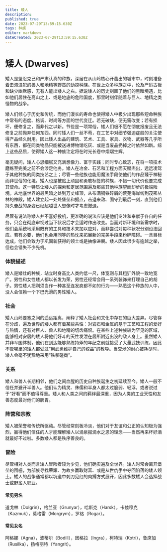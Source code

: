 ```yaml
---
title: 矮人
description: 
published: true
date: 2023-07-29T13:59:15.630Z
tags: 种族
editor: markdown
dateCreated: 2023-07-29T13:59:15.630Z
---
```


# 矮人 (Dwarves)
矮人是坚忍克己和严肃认真的种族，深居在从山岭核心开凿出的城市中，时刻准备着击溃进犯的兽人和地精等野蛮的劫掠种族。在世上众多种族之中，论及严厉古板和缺少幽默感，无有人能出矮人之右。据说矮人的历史刻画了他们的黑暗境遇，比如他们居住在高山之上、或是地底的危险国度，那里时刻伴随着与巨人、地精之类怪物的战争。

矮人们倾心于历史和传统，而他们漫长的寿命也使得矮人中极少出现那些短命种族中常有的态度、格调、时尚等方面的世代变迁。若无破缺，便无需改变；若有损坏，便修复之，而非代之以新。节俭是一项常俗，矮人们极不愿在彻底报废且无法修复之前抛弃任何东西。同时矮人们一丝不苟，在工艺中对细节强迫症般的关注使得产品经久耐用。因此矮人出品的建筑、艺术、工具、家具、衣物、武器等几乎所有东西，都在同类物品只能被送进博物馆吃灰、或是当废品扔掉之时依然如新。综上这些品质，使得矮人这一种族注定将在时光长卷中熠熠生辉。

毫无疑问，矮人心思细腻又充满想像力、富于实践；同时专心致志，在将一项技术磨练至完美之前不会涉足他务。矮人在冶金、石艺和工程方面天赋杰出，远远凌驾于其他种族的同类技艺之上；尽管一些他族也能用魔法手段使他们的作品臻于神秘而非世俗的化境。矮人也是被贴上顽固和勇敢标签的种族，不惜一切代价也要完成其使命。这一特质让矮人的探索和定居范围遍及那些其他种族望而却步的极端险境。从地底世界的最黑暗之处到万丈峰顶，从布满钢铁碎屑的荒芜海岸线到茂密丛林的神殿，矮人建立起一处处堡垒和据点，击退来敌、固守到最后一刻，直到他们持久奋战的身姿已经超越世人想像时才考虑撤退。

尽管有说法称矮人并不喜好投机，更准确的说法应该是他们专注和奉献于各自的任务，只会在彻底审视过当下状况后才会适时作出改变。当面对新环境和新需求时，他们会系统地采用既有的工具和技术来加以应对，而非尝试对每种状况分别设法回应。若有必要，他们也会用同等的热忱来拓展新的完美手段来粉碎障碍。一旦目标达成，他们会致力于巩固新获得的领土或是抽像进展。矮人因此很少有逾越之举，但也会错失不少先机。

### 体貌描述
矮人是矮壮的种族，站立时身高比人类约低一尺，体宽则与其粗犷外貌一致地宽广。男性和女性矮人都以长发为荣，男性还经常会用一系列装饰来打理自己的胡子。男性矮人把剃须当作一种甚至连发疯都不如的行为——熟悉这个种族的人中，没人会信赖一个下巴光滑的男性矮人。

### 社会
矮人山岭要塞之间的遥远距离，阐释了矮人社会和文化中存在的巨大差异。尽管存在分歧，遍及世界的矮人都有着某些共性：对岩石和金属的基于工艺和工程的爱好与热情，还有对巨人、兽人和地精的切齿痛恨。在某些上述种族较为罕见的区域，能够相对安居的矮人将他们好斗的天性发泄在居所附近出没的敌人身上。虽然矮人并非军国体制，他们在到达能够熟练持斧的年纪之前就接受了大量武技训练，因此不管哪里的矮人都受过“用武勇维护自己的权益”的教导。当交涉的耐心被耗尽时，矮人会毫不犹豫地采用“铁拳磋商”。
 
### 关系
矮人和兽人长期相邻，他们之间血腥的历史自种族诞生之初延续至今。矮人一般不信任并避开半兽人。他们认为精灵、侏儒和半身人都太过脆弱、轻浮，或者说过于“好看”而不值得尊重。矮人和人类之间的羁绊最深重，因为人类的工业天性和友善态度最对他们的脾胃。

### 阵营和宗教
矮人被荣誉和传统所驱动。尽管经常刻板冷淡，他们对于友谊和公正的认知极为强烈，赢得他们信任的人才能理解矮人以涌泉报滴水之恩的理念——当然再来杯好酒就最好不过啦。多数矮人都是秩序善良的。

### 冒险
尽管相对人类而言矮人冒险者较为少见，他们确实遍及全世界。矮人时常会离开堡垒的围栅，为部族寻找荣耀、为故乡赢取财富、或是从世仇手中夺回陷落的矮人领土。矮人的战争通常都以坑道中刺刀见红的肉搏方式展开，因此多数矮人会选择战士或野蛮人职业。

#### 常见男名
道戈林（Dolgrin），格兰亚（Grunyar），哈斯克（Harsk），卡兹穆克（Kazmuk），莫格雷（Morgrym），罗格（Rogar）。

#### 常见女名
阿格娜（Agna），波蒂尔（Bodill），因格拉（Ingra），柯特瑞（Kotri），鲁席加（Rusilka），扬格丽特（Yangrit）。

